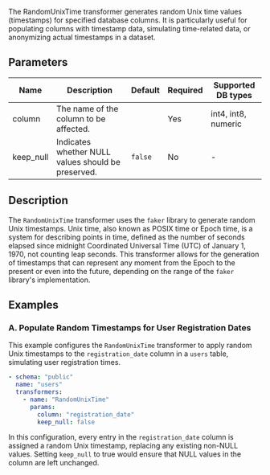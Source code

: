 The RandomUnixTime transformer generates random Unix time values (timestamps) for specified database columns. It is particularly useful for populating columns with timestamp data, simulating time-related data, or anonymizing actual timestamps in a dataset.

## Parameters

| Name      | Description                                          | Default | Required | Supported DB types |
|-----------|------------------------------------------------------|---------|----------|--------------------|
| column    | The name of the column to be affected.               |         | Yes      | int4, int8, numeric |
| keep_null | Indicates whether NULL values should be preserved.  | `false` | No       | -                  |

## Description

The `RandomUnixTime` transformer uses the `faker` library to generate random Unix timestamps. Unix time, also known as POSIX time or Epoch time, is a system for describing points in time, defined as the number of seconds elapsed since midnight Coordinated Universal Time (UTC) of January 1, 1970, not counting leap seconds. This transformer allows for the generation of timestamps that can represent any moment from the Epoch to the present or even into the future, depending on the range of the `faker` library's implementation.

## Examples

### A. Populate Random Timestamps for User Registration Dates

This example configures the `RandomUnixTime` transformer to apply random Unix timestamps to the `registration_date` column in a `users` table, simulating user registration times.

```yaml
- schema: "public"
  name: "users"
  transformers:
    - name: "RandomUnixTime"
      params:
        column: "registration_date"
        keep_null: false
```

In this configuration, every entry in the `registration_date` column is assigned a random Unix timestamp, replacing any existing non-NULL values. Setting `keep_null` to true would ensure that NULL values in the column are left unchanged.
